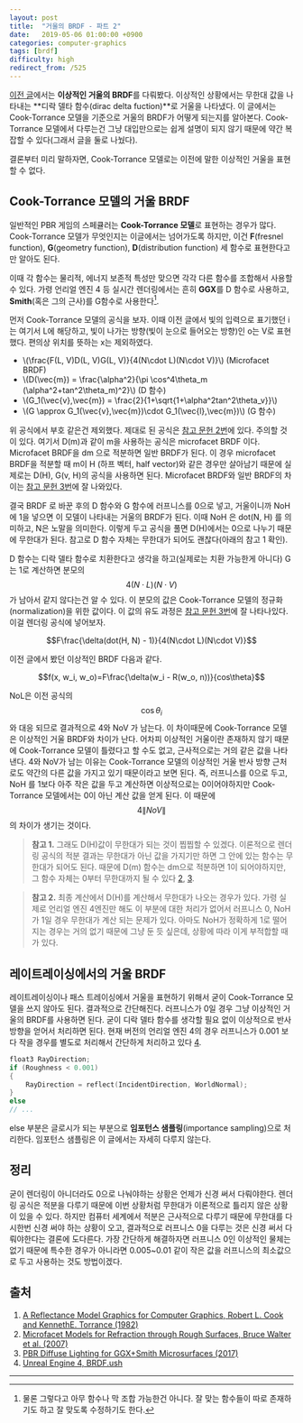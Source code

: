 ```yaml
---
layout: post
title:  "거울의 BRDF - 파트 2"
date:   2019-05-06 01:00:00 +0900
categories: computer-graphics
tags: [brdf]
difficulty: high
redirect_from: /525
---
```

[이전 글](/2019-05-02-mirror-brdf-part1)에서는 **이상적인 거울의 BRDF**를 다뤄봤다. 이상적인 상황에서는 무한대 값을 나타내는 **디락 델타 함수(dirac delta fuction)**로 거울을 나타냈다. 이 글에서는 Cook-Torrance 모델을 기준으로 거울의 BRDF가 어떻게 되는지를 알아본다. Cook-Torrance 모델에서 다루는건 그냥 대입만으로는 쉽게 설명이 되지 않기 때문에 약간 복잡할 수 있다(그래서 글을 둘로 나눴다).

결론부터 미리 말하자면, Cook-Torrance 모델로는 이전에 말한 이상적인 거울을 표현할 수 없다.

## Cook-Torrance 모델의 거울 BRDF
일반적인 PBR 게임의 스페큘러는 **Cook-Torrance 모델**로 표현하는 경우가 많다. Cook-Torrance 모델가 무엇인지는 이글에서는 넘어가도록 하지만, 이건 **F**(fresnel function), **G**(geometry function), **D**(distribution function) 세 함수로 표현한다고만 알아도 된다.

이때 각 함수는 물리적, 에너지 보존적 특성만 맞으면 각각 다른 함수를 조합해서 사용할 수 있다. 가령 언리얼 엔진 4 등 실시간 렌더링에서는 흔히 **GGX**를 D 함수로 사용하고, **Smith**(혹은 그의 근사)를 G함수로 사용한다[^1].

먼저 Cook-Torrance 모델의 공식을 보자. 이때 이전 글에서 빛의 입력으로 표기했던 i는 여기서 L에 해당하고, 빛이 나가는 방향(빛이 눈으로 들어오는 방향)인 o는  V로 표현했다. 편의상 위치를 뜻하는 x는 제외하였다.

* \\(\frac{F(L, V)D(L, V)G(L, V)}{4(N\cdot L)(N\cdot V)}\\) (Microfacet BRDF)
* \\(D(\vec{m}) = \frac{\alpha^2}{\pi \cos^4\theta_m (\alpha^2+tan^2\theta_m)^2}\\) (D 함수)
* \\(G_1(\vec{v},\vec{m}) = \frac{2}{1+\sqrt{1+\alpha^2tan^2\theta_v}}\\)
* \\(G \approx G_1(\vec{v},\vec{m})\cdot G_1(\vec{l},\vec{m})\\) (G 함수)

위 공식에서 부호 같은건 제외했다. 제대로 된 공식은 [참고 문헌 2번][2]에 있다. 주의할 것이 있다. 여기서 D(m)과 같이 m을 사용하는 공식은 microfacet BRDF 이다. Microfacet BRDF을 dm 으로 적분하면 일반 BRDF가 된다. 이 경우 microfacet BRDF을 적분할 때 m이 H (하프 벡터, half vector)와 같은 경우만 살아남기 때문에 실제로는 D(H), G(v, H)의 공식을 사용하면 된다. Microfacet BRDF와 일반 BRDF의 차이는 [참고 문헌 3번][3]에 잘 나와있다.

결국 BRDF 로 바꾼 후의 D 함수와 G 함수에 러프니스를 0으로 넣고, 거울이니까 NoH에 1을 넣으면 이 모델이 나타내는 거울의 BRDF가 된다. 이때  NoH 은 dot(N, H) 를 의미하고, N은 노말을 의미한다. 이렇게 두고 공식을 풀면 D(H)에서는 0으로 나누기 때문에 무한대가 된다. 참고로 D 함수 자체는 무한대가 되어도 괜찮다(아래의 참고 1 확인).

D 함수는 디락 델타 함수로 치환한다고 생각을 하고(실제로는 치환 가능한게 아니다) G는 1로 계산하면 분모의 $$4(N\cdot L)(N\cdot V)$$가 남아서 같지 않다는건 알 수 있다. 이 분모의 값은 Cook-Torrance 모델의 정규화(normalization)을 위한 값이다. 이 값의 유도 과정은 [참고 문헌 3번][3]에 잘 나타나있다. 이걸 렌더링 공식에 넣어보자.

$$F\frac{\delta(dot(H, N) - 1)}{4(N\cdot L)(N\cdot V)}$$

이전 글에서 봤던 이상적인 BRDF 다음과 같다.

$$f(x, w_i, w_o)=F\frac{\delta(w_i - R(w_o, n))}{cos\theta}$$

NoL은 이전 공식의 $$\cos\theta_i$$와 대응 되므로 결과적으로  4와 NoV 가 남는다. 이 차이때문에 Cook-Torrance 모델은 이상적인 거울 BRDF와 차이가 난다. 어차피 이상적인 거울이란 존재하지 않기 때문에 Cook-Torrance 모델이 틀렸다고 할 수도 없고, 근사적으로는 거의 같은 값을 나타낸다. 4와 NoV가 남는 이유는 Cook-Torrance 모델의 이상적인 거울 반사 방향 근처로도 약간의 다른 값을 가지고 있기 때문이라고 보면 된다. 즉, 러프니스를 0으로 두고, NoH 를 1보다 아주 작은 값을 두고 계산하면 이상적으로는 0이어야하지만 Cook-Torrance 모델에서는 0이 아닌 계산 값을 얻게 된다. 이 때문에 $$4\|NoV\|$$의 차이가 생기는 것이다.

> **참고 1.** 그래도 D(H)값이 무한대가 되는 것이 찝찝할 수 있겠다. 이론적으로 렌더링 공식의 적분 결과는 무한대가 아닌 값을 가지기만 하면 그 안에 있는 함수는 무한대가 되어도 된다. 때문에 D(m) 함수는 dm으로 적분하면 1이 되어야하지만, 그 함수 자체는 0부터 무한대까지 될 수 있다 [2][2], [3][3].

> **참고 2.** 최종 계산에서 D(H)를 계산해서 무한대가 나오는 경우가 있다. 가령 실제로 언리얼 엔진 4엔진만 해도 이 부분에 대한 처리가 없어서 러프니스 0, NoH 가 1일 경우 무한대가 계산 되는 문제가 있다. 아마도 NoH가 정확하게 1로 떨어지는 경우는 거의 없기 때문에 그냥 둔 듯 싶은데, 상황에 따라 이게 부적합할 때가 있다.

## 레이트레이싱에서의 거울 BRDF
레이트레이싱이나 패스 트레이싱에서 거울을 표현하기 위해서 굳이 Cook-Torrance 모델을 쓰지 않아도 된다. 결과적으로 간단해진다. 러프니스가 0일 경우 그냥 이상적인 거울의 BRDF를 사용하면 된다. 굳이 디락 델타 함수를 생각할 필요 없이 이상적으로 반사 방향을 얻어서 처리하면 된다. 현재 버전의 언리얼 엔진 4의 경우 러프니스가 0.001 보다 작을 경우를 별도로 처리해서 간단하게 처리하고 있다 [4][4].

```cpp
float3 RayDirection;
if (Roughness < 0.001)
{
	RayDirection = reflect(IncidentDirection, WorldNormal);
}
else
// ...
```

else 부분은 글로시가 되는 부분으로 **임포턴스 샘플링**(importance sampling)으로 처리한다. 임포턴스 샘플링은 이 글에서는 자세히 다루지 않는다.

## 정리
굳이 렌더링이 아니더라도 0으로 나눠야하는 상황은 언제가 신경 써서 다뤄야한다. 렌더링 공식은 적분을 다루기 때문에 이번 상황처럼 무한대가 이론적으로 틀리지 않은 상황이 있을 수 있다. 하지만 컴퓨터 세계에서 적분은 근사적으로 다루기 때문에 무한대를 다시한번 신경 써야 하는 상황이 오고, 결과적으로 러프니스 0을 다루는 것은 신경 써서 다뤄야한다는 결론에 도다른다. 가장 간단하게 해결하자면 러프니스 0인 이상적인 물체는 없기 때문에 특수한 경우가 아니라면 0.005~0.01 같이 작은 값을 러프니스의 최소값으로 두고 사용하는 것도 방법이겠다.

## 출처
1. [A Reflectance Model Graphics for Computer Graphics, Robert L. Cook and KennethE. Torrance (1982)][1]
2. [Microfacet Models for Refraction through Rough Surfaces, Bruce Walter et al. (2007)][2]
3. [PBR Diffuse Lighting for GGX+Smith Microsurfaces (2017)][3]
4. [Unreal Engine 4,  BRDF.ush][4]

[1]: http://inst.cs.berkeley.edu/~cs294-13/fa09/lectures/cookpaper.pdf "A Reflectance Model Graphics for Computer Graphics, Robert L. Cook and KennethE. Torrance (1982)"
[2]: https://www.cs.cornell.edu/~srm/publications/EGSR07-btdf.pdf "Microfacet Models for Refraction through Rough Surfaces, Bruce Walter et al. (2007)"
[3]: https://twvideo01.ubm-us.net/o1/vault/gdc2017/Presentations/Hammon_Earl_PBR_Diffuse_Lighting.pdf "PBR Diffuse Lighting for GGX+Smith Microsurfaces (2017)"
[4]: https://github.com/EpicGames/UnrealEngine/blob/release/Engine/Shaders/Private/BRDF.ush "Unreal Engine 4,  BRDF.ush"

---

[^1]: 물론 그렇다고 아무 함수나 막 조합 가능한건 아니다. 잘 맞는 함수들이 따로 존재하기도 하고 잘 맞도록 수정하기도 한다.